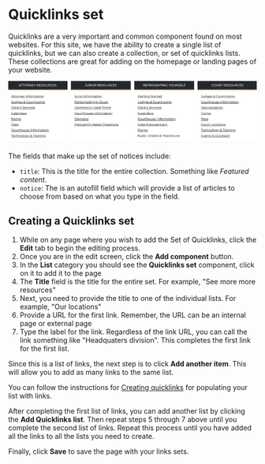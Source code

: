 # Quicklinks set

Quicklinks are a very important and common component found on most websites. For this site, we have the ability to create a single list of quicklinks, but we can also create a collection, or set of quicklinks lists. These collections are great for adding on the homepage or landing pages of your website.

![Quicklinks set component](../.gitbook/assets/quicklinks-set.png)

The fields that make up the set of notices include:

* `title`: This is the title for the entire collection. Something like _Featured content_.
* `notice`: The is an autofill field which will provide a list of articles to choose from based on what you type in the field.

## Creating a Quicklinks set

1. While on any page where you wish to add the Set of Quicklinks, click the **Edit** tab to begin the editing process.
1. Once you are in the edit screen, click the **Add component** button.
1. In the **List** category you should see the **Quicklinks set** component, click on it to add it to the page
1. The **Title** field is the title for the entire set. For example, "See more more resources"
1. Next, you need to provide the title to one of the individual lists. For example, "Our locations"
1. Provide a URL for the first link. Remember, the URL can be an internal page or external page
1. Type the label for the link. Regardless of the link URL, you can call the link something like "Headquaters division". This completes the first link for the first list.

Since this is a list of links, the next step is to click **Add another item**. This will allow you to add as many links to the same list.

You can follow the instructions for [Creating quicklinks](./quicklinks.md) for populating your list with links.

After completing the first list of links, you can add another list by clicking the **Add Quicklinks list**. Then repeat steps 5 through 7 above until you complete the second list of links. Repeat this process until you have added all the links to all the lists you need to create.

Finally, click **Save** to save the page with your links sets.

